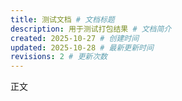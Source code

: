 ```yaml
---
title: 测试文档 # 文档标题
description: 用于测试打包结果 # 文档简介
created: 2025-10-27 # 创建时间
updated: 2025-10-28 # 最新更新时间
revisions: 2 # 更新次数
---
```


正文
